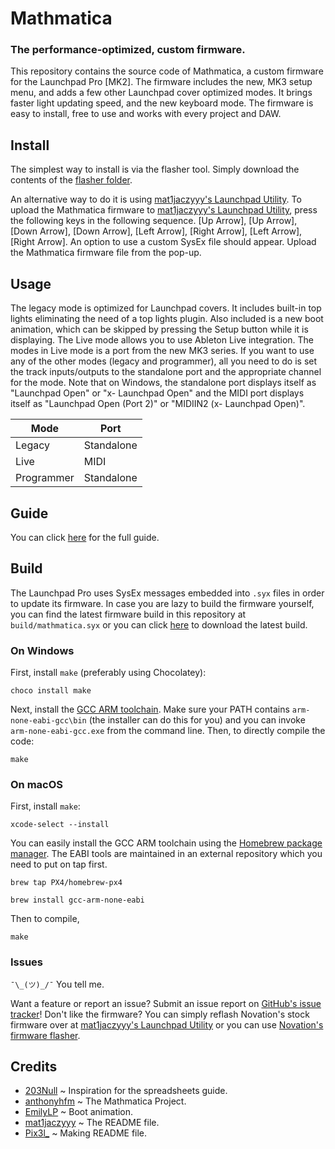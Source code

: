 # Mathmatica
### The performance-optimized, custom firmware. 
This repository contains the source code of Mathmatica, a custom firmware for the Launchpad Pro [MK2]. The firmware includes the new, MK3 setup menu, and adds a few other Launchpad cover optimized modes. It brings faster light updating speed, and the new keyboard mode. The firmware is easy to install, free to use and works with every project and DAW.

## Install
The simplest way to install is via the flasher tool. Simply download the contents of the [flasher folder](https://github.com/anthonyhfm/Mathmatica/tree/performance/flasher). 

An alternative way to do it is using [mat1jaczyyy's Launchpad Utility](https://fw.mat1jaczyyy.com/). To upload the Mathmatica firmware to [mat1jaczyyy's Launchpad Utility](https://fw.mat1jaczyyy.com/), press the following keys in the following sequence. [Up Arrow], [Up Arrow], [Down Arrow], [Down Arrow], [Left Arrow], [Right Arrow], [Left Arrow], [Right Arrow]. An option to use a custom SysEx file should appear. Upload the Mathmatica firmware file from the pop-up.

## Usage
The legacy mode is optimized for Launchpad covers. It includes built-in top lights eliminating the need of a top lights plugin. Also included is a new boot animation, which can be skipped by pressing the Setup button while it is displaying. The Live mode allows you to use Ableton Live integration. The modes in Live mode is a port from the new MK3 series. If you want to use any of the other modes (legacy and programmer), all you need to do is set the track inputs/outputs to the standalone port and the appropriate channel for the mode. Note that on Windows, the standalone port displays itself as "Launchpad Open" or "x- Launchpad Open" and the MIDI port displays itself as "Launchpad Open (Port 2)" or "MIDIIN2 (x- Launchpad Open)". 

| Mode        | Port        |
| ----------- | ----------- |
| Legacy      | Standalone  |
| Live        | MIDI        |
| Programmer  | Standalone  |

## Guide
You can click [here](https://drive.google.com/file/d/19jlDuHY_tf0r4qOTz5fD8Y76C6XeIqXa/view?usp=sharing) for the full guide.

## Build
The Launchpad Pro uses SysEx messages embedded into `.syx` files in order to update its firmware. In case you are lazy to build the firmware yourself, you can find the latest firmware build in this repository at `build/mathmatica.syx` or you can click [here](https://raw.githubusercontent.com/anthonyhfm/Mathmatica/performance/build/Mathmatica.syx) to download the latest build.

### On Windows
First, install `make` (preferably using Chocolatey):
```
choco install make
```

Next, install the [GCC ARM toolchain](https://developer.arm.com/tools-and-software/open-source-software/developer-tools/gnu-toolchain/gnu-rm/downloads). Make sure your PATH contains `arm-none-eabi-gcc\bin` (the installer can do this for you) and you can invoke `arm-none-eabi-gcc.exe` from the command line. Then, to directly compile the code:
```
make
```

### On macOS
First, install `make`:
```
xcode-select --install
```

You can easily install the GCC ARM toolchain using the [Homebrew package manager](https://brew.sh). The EABI tools are maintained in an external repository which you need to put on tap first.
```
brew tap PX4/homebrew-px4
```
```
brew install gcc-arm-none-eabi
```

Then to compile,
```
make
```

### Issues
`¯\_(ツ)_/¯` You tell me.

Want a feature or report an issue? Submit an issue report on [GitHub's issue tracker](https://github.com/anthonyhfm/Mathmatica/issues)!
Don't like the firmware? You can simply reflash Novation's stock firmware over at [mat1jaczyyy's Launchpad Utility](https://fw.mat1jaczyyy.com) or you can use [Novation's firmware flasher](https://customer.novationmusic.com/en/support/downloads?brand=Novation&product_by_range=527&download_type=software).

## Credits
- [203Null](https://github.com/203Null) ~ Inspiration for the spreadsheets guide.
- [anthonyhfm](https://github.com/anthonyhfm) ~ The Mathmatica Project.
- [EmilyLP](https://github.com/LaunchpadPhil) ~ Boot animation.
- [mat1jaczyyy](https://github.com/mat1jaczyyy) ~ The README file.
- [Pix3l_](https://github.com/WhosPix3l) ~ Making README file.
